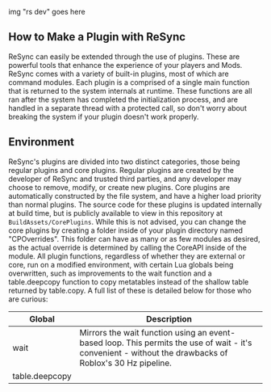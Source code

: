 img "rs dev" goes here

How to Make a Plugin with ReSync
-
ReSync can easily be extended through the use of plugins. These are powerful tools that enhance the experience of your players and Mods. ReSync comes with a variety of built-in plugins, most of which are command modules. Each plugin is a comprised of a single main function that is returned to the system internals at runtime. These functions are all ran after the system has completed the initialization process, and are handled in a separate thread with a protected call, so don't worry about breaking the system if your plugin doesn't work properly.

Environment
-
ReSync's plugins are divided into two distinct categories, those being regular plugins and core plugins. Regular plugins are created by the developer of ReSync and trusted third parties, and any developer may choose to remove, modify, or create new plugins. Core plugins are automatically constructed by the file system, and have a higher load priority than normal plugins. The source code for these plugins is updated internally at build time, but is publicly available to view in this repository at ``BuildAssets/CorePlugins``. While this is not advised, you can change the core plugins by creating a folder inside of your plugin directory named "CPOverrides". This folder can have as many or as few modules as desired, as the actual override is determined by calling the CoreAPI inside of the module. All plugin functions, regardless of whether they are external or core, run on a modified environment, with certain Lua globals being overwritten, such as improvements to the wait function and a table.deepcopy function to copy metatables instead of the shallow table returned by table.copy. A full list of these is detailed below for those who are curious:

| Global | Description |
| ------ | ----------- |
| wait | Mirrors the wait function using an event-based loop. This permits the use of wait - it's convenient - without the drawbacks of Roblox's 30 Hz pipeline.
| table.deepcopy | 